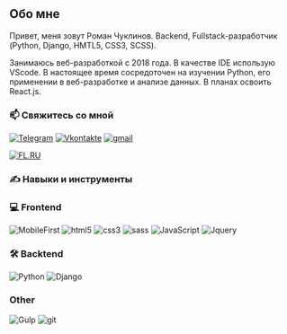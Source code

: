 #

## Обо мне

Привет, меня зовут Роман Чуклинов.
Backend, Fullstack-разработчик (Python, Django, HMTL5, CSS3, SCSS).

Занимаюсь веб-разработкой с 2018 года. В качестве IDE использую VScode.
В настоящее время сосредоточен на изучении Python, его применении в веб-разработке и анализе данных. В планах освоить React.js.

### 📫 Свяжитесь со мной

[![Telegram](https://img.shields.io/badge/-Telegram-090909?style=for-the-badge&logo=Telegram)](https://t.me/xjt85)
[![Vkontakte](https://img.shields.io/badge/-Vkontakte-090909?style=for-the-badge&logo=vk)](https://vk.com/roman_xjt)
[![gmail](https://img.shields.io/badge/-gmail-090909?style=for-the-badge&logo=gmail)](mailto:xjtvu85@mail.com)

[![FL.RU](https://img.shields.io/badge/%D0%9C%D0%BE%D0%B9%20%D0%BF%D1%80%D0%BE%D1%84%D0%B8%D0%BB%D1%8C%20%D0%BD%D0%B0%20-FL.RU-brightgreen)](https://www.fl.ru/users/roman_xjt)

### ✍ Навыки и инструменты

### 💻 Frontend

![MobileFirst](https://img.shields.io/badge/-метод%20Mobile%20First-090909?style=for-the-badge&logo=MobileFirst)
![html5](https://img.shields.io/badge/-html5-090909?style=for-the-badge&logo=html5)
![css3](https://img.shields.io/badge/-css3-090909?style=for-the-badge&logo=css3)
![sass](https://img.shields.io/badge/-sсss-090909?style=for-the-badge&logo=sсss)
![JavaScript](https://img.shields.io/badge/-JavaScript-090909?style=for-the-badge&logo=JavaScript)
![Jquery](https://img.shields.io/badge/-Jquery-090909?style=for-the-badge&logo=Jquery)

### 🛠 Backtend

![Python](https://img.shields.io/badge/-Python-090909?style=for-the-badge&logo=Python)
![Django](https://img.shields.io/badge/-Django-090909?style=for-the-badge&logo=Django)

### Other

![Gulp](https://img.shields.io/badge/-Gulp-090909?style=for-the-badge&logo=Gulp)
![git](https://img.shields.io/badge/-git-090909?style=for-the-badge&logo=git)
